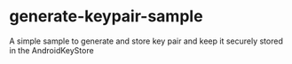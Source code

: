# generate-keypair-sample
A simple sample to generate and store key pair and keep it securely stored in the AndroidKeyStore
